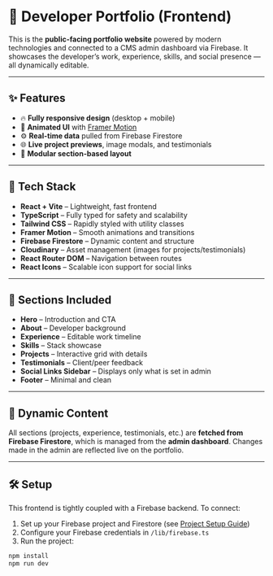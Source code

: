 # 💼 Developer Portfolio (Frontend)

This is the **public-facing portfolio website** powered by modern technologies and connected to a CMS admin dashboard via Firebase. It showcases the developer’s work, experience, skills, and social presence — all dynamically editable.

---

## ✨ Features

- 🔥 **Fully responsive design** (desktop + mobile)
- 🎨 **Animated UI** with [Framer Motion](https://www.framer.com/motion/)
- ⚙️ **Real-time data** pulled from Firebase Firestore
- 🌐 **Live project previews**, image modals, and testimonials
- 🧩 **Modular section-based layout**
---

## 🚀 Tech Stack

- **React + Vite** – Lightweight, fast frontend
- **TypeScript** – Fully typed for safety and scalability
- **Tailwind CSS** – Rapidly styled with utility classes
- **Framer Motion** – Smooth animations and transitions
- **Firebase Firestore** – Dynamic content and structure
- **Cloudinary** – Asset management (images for projects/testimonials)
- **React Router DOM** – Navigation between routes
- **React Icons** – Scalable icon support for social links

---

## 🔧 Sections Included

- **Hero** – Introduction and CTA
- **About** – Developer background
- **Experience** – Editable work timeline
- **Skills** – Stack showcase
- **Projects** – Interactive grid with details
- **Testimonials** – Client/peer feedback
- **Social Links Sidebar** – Displays only what is set in admin
- **Footer** – Minimal and clean

---

## 🔗 Dynamic Content

All sections (projects, experience, testimonials, etc.) are **fetched from Firebase Firestore**, which is managed from the **admin dashboard**. Changes made in the admin are reflected live on the portfolio.

---

## 🛠 Setup

This frontend is tightly coupled with a Firebase backend. To connect:

1. Set up your Firebase project and Firestore (see [Project Setup Guide](../Project%20Setup%20Guide.txt))
2. Configure your Firebase credentials in `/lib/firebase.ts`
3. Run the project:

```bash
npm install
npm run dev
